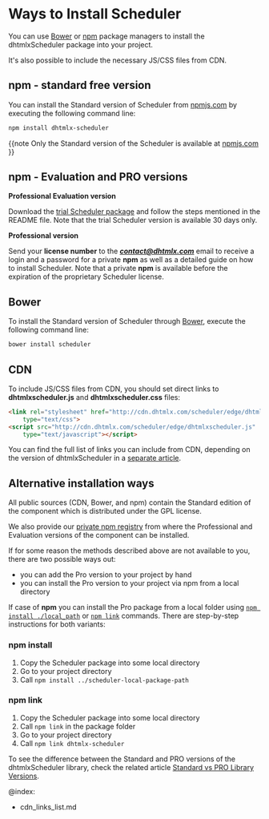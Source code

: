 Ways to Install Scheduler 
================================

You can use [Bower](https://bower.io/) or [npm](https://www.npmjs.com/) package managers to install the dhtmlxScheduler package into your project.

It's also possible to include the necessary JS/CSS files from CDN.

npm - standard free version
-------------------------

You can install the Standard version of Scheduler from [npmjs.com](https://www.npmjs.com/package/dhtmlx-scheduler) by executing the following command line:

~~~html
npm install dhtmlx-scheduler
~~~

{{note Only the Standard version of the Scheduler is available at [npmjs.com](https://www.npmjs.com/package/dhtmlx-scheduler) }}

npm - Evaluation and PRO versions
-----------------------------------

**Professional Evaluation version**

Download the [trial Scheduler package](https://dhtmlx.com/docs/products/dhtmlxScheduler/download.shtml) and follow the steps mentioned in the README file. 
Note that the trial Scheduler version is available 30 days only.

**Professional version**

Send your **license number** to the ***contact@dhtmlx.com*** email to receive a login and a password for a private **npm** as well as a detailed guide on how to
install Scheduler. Note that a private **npm** is available before the expiration of the proprietary Scheduler license.

Bower
-------------------------

To install the Standard version of Scheduler through [Bower](https://bower.io/), execute the following command line:

~~~html
bower install scheduler
~~~

CDN
-----

To include JS/CSS files from CDN, you should set direct links to **dhtmlxscheduler.js** and **dhtmlxscheduler.css** files:

~~~html
<link rel="stylesheet" href="http://cdn.dhtmlx.com/scheduler/edge/dhtmlxscheduler.css" 
	type="text/css"> 
<script src="http://cdn.dhtmlx.com/scheduler/edge/dhtmlxscheduler.js" 
	type="text/javascript"></script>  
~~~

You can find the full list of links you can include from CDN, depending on the version of dhtmlxScheduler in a [separate article](cdn_links_list.md).

Alternative installation ways
---------------------------------

All public sources (CDN, Bower, and npm) contain the Standard edition of the component which is distributed under the GPL license.

We also provide our [private npm registry](#npm) from where the Professional and Evaluation versions of the component can be installed. 

If for some reason the methods described above are not available to you, there are two possible ways out:
 
- you can add the Pro version to your project by hand
- you can install the Pro version to your project via npm from a local directory

If case of **npm** you can install the Pro package from a local folder using  [`npm install ./local_path`](https://docs.npmjs.com/cli/install) or [`npm link`](https://docs.npmjs.com/cli/link) commands.
There are step-by-step instructions for both variants:

### npm install

1. Copy the Scheduler package into some local directory
2. Go to your project directory
3. Call `npm install ../scheduler-local-package-path`

### npm link

1. Copy the Scheduler package into some local directory
2. Call `npm link` in the package folder
3. Go to your project directory
4. Call `npm link dhtmlx-scheduler`

To see the difference between the Standard and PRO versions of the dhtmlxScheduler library, check the related article [Standard vs PRO Library Versions](editions_comparison.md).

@index:
- cdn_links_list.md
